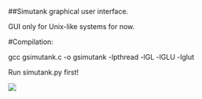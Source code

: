 ##Simutank graphical user interface.  

GUI only for Unix-like systems for now.  

#Compilation:  

gcc gsimutank.c -o gsimutank -lpthread -lGL -lGLU -lglut

Run simutank.py first!  

![](https://github.com/augustomatheuss/simutank/blob/master/gui/gui.png)
